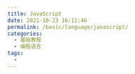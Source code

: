 ```yaml
---
title: JavaScript
date: 2021-10-23 16:11:46
permalink: /basic/language/javascript/
categories:
  - 基础教程
  - 编程语言
tags:
  - 
---
```

